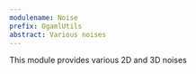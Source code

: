 ```yaml
---
modulename: Noise 
prefix: OgamlUtils
abstract: Various noises
---
```



This module provides various 2D and 3D noises
